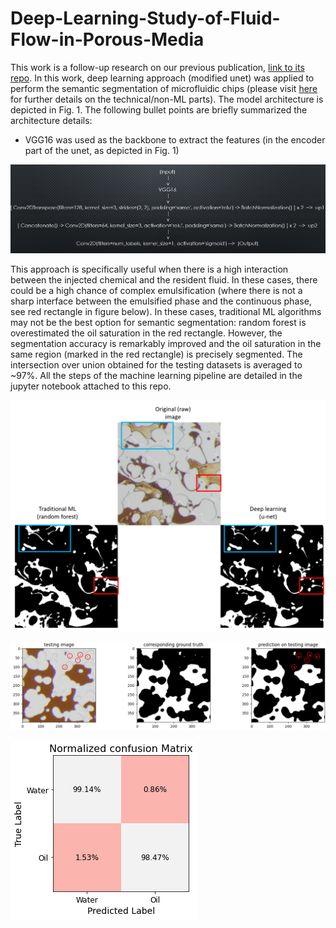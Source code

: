 # Deep-Learning-Study-of-Fluid-Flow-in-Porous-Media

This work is a follow-up research on our previous publication, <a href="https://github.com/DanialArab/Random-Forest-Classifier-to-Characterize-Emulsions/" target="_blank" rel="noopener">link to its repo</a>. In this work, deep learning approach (modified unet) was applied to perform the semantic segmentation of microfluidic chips (please visit <a href="https://www.sciencedirect.com/science/article/abs/pii/S0920410522007045?via%3Dihub/" target="_blank" rel="noopener">here</a> for further details on the technical/non-ML parts). The model architecture is depicted in Fig. 1. The following bullet points are briefly summarized the architecture details:

* VGG16 was used as the backbone to extract the features (in the encoder part of the unet, as depicted in Fig. 1)


![](https://raw.githubusercontent.com/DanialArab/images/main/my_papers/architecture.PNG)

This approach is specifically useful when there is a high interaction between the injected chemical and the resident fluid. In these cases, there could be a high chance of complex emulsification (where there is not a sharp interface between the emulsified phase and the continuous phase, see red rectangle in figure below). In these cases, traditional ML algorithms may not be the best option for semantic segmentation: random forest is overestimated the oil saturation in the red rectangle. However, the segmentation accuracy is remarkably improved and the oil saturation in the same region (marked in the red rectangle) is precisely segmented. The intersection over union obtained for the testing datasets is averaged to ~97%. All the steps of the machine learning pipeline are detailed in the jupyter notebook attached to this repo.  


![](https://raw.githubusercontent.com/DanialArab/images/main/my_papers/deep_learning_vs_rf.PNG)

![](https://raw.githubusercontent.com/DanialArab/images/main/my_papers/prediction_unet.PNG)

![](https://raw.githubusercontent.com/DanialArab/images/main/my_papers/confusion%20table.png)
